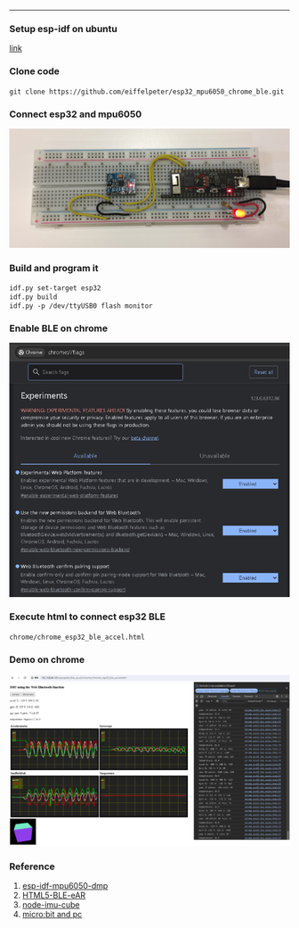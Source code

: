***

### Setup esp-idf on ubuntu
[link](https://docs.espressif.com/projects/esp-idf/en/latest/esp32/get-started/linux-macos-setup.html)
  

### Clone code
`git clone https://github.com/eiffelpeter/esp32_mpu6050_chrome_ble.git`


### Connect esp32 and mpu6050
![IMAGE ALT TEXT HERE](./img/00_esp32_mpu6050.JPG)


### Build and program it
```
idf.py set-target esp32
idf.py build
idf.py -p /dev/ttyUSB0 flash monitor
```


### Enable BLE on chrome
![IMAGE ALT TEXT HERE](./img/01_enable_chrome_flags.png)


### Execute html to connect esp32 BLE
`chrome/chrome_esp32_ble_accel.html`


### Demo on chrome
[![IMAGE ALT TEXT HERE](./img/02_use_ble_on_chrome.png)](https://drive.google.com/file/d/14BpTHdKoWap-UEXso_6OFyd7D1gNAIAs/view?usp=sharing)


### Reference 
1. [esp-idf-mpu6050-dmp](https://github.com/nopnop2002/esp-idf-mpu6050-dmp)
2. [HTML5-BLE-eAR](https://github.com/bennyplo/HTML5-BLE-eAR/tree/master?tab=readme-ov-file)
3. [node-imu-cube](https://github.com/gregfedirko/node-imu-cube)
4. [micro:bit and pc](https://zenn.dev/saba/articles/6a177c00fd0550a2f78f)
